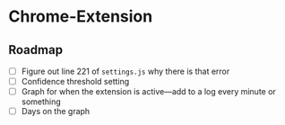 # Chrome-Extension

## Roadmap

-   [ ] Figure out line 221 of `settings.js` why there is that error
-   [ ] Confidence threshold setting
-   [ ] Graph for when the extension is active—add to a log every minute or something
-   [ ] Days on the graph
